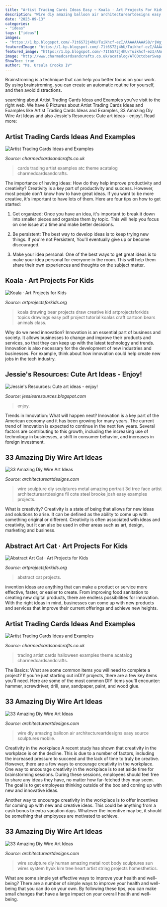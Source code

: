 ```yaml
---
title: "Artist Trading Cards Ideas Easy ~ Koala · Art Projects For Kids"
description: "Wire diy amazing balloon air architectureartdesigns easy source sculptures mobile"
date: "2023-09-13"
categories:
- "ideas"
tags: ["ideas"]
images:
- "https://1.bp.blogspot.com/-71t6S72j4hU/Tuikhcf-ezI/AAAAAAAAAS8/rjWgj9Nv_tI/s640/129689664238946687_5Z7qBLND_c.jpg"
featuredImage: "https://1.bp.blogspot.com/-71t6S72j4hU/Tuikhcf-ezI/AAAAAAAAAS8/rjWgj9Nv_tI/s640/129689664238946687_5Z7qBLND_c.jpg"
featured_image: "https://1.bp.blogspot.com/-71t6S72j4hU/Tuikhcf-ezI/AAAAAAAAAS8/rjWgj9Nv_tI/s640/129689664238946687_5Z7qBLND_c.jpg"
image: "http://www.charmedcardsandcrafts.co.uk/acatalog/ATCOctoberSwap.jpg"
ShowToc: true
author: "Ms. Ursula Crooks IV"
---
```



Brainstroming is a technique that can help you better focus on your work. By using brainstroming, you can create an automatic routine for yourself, and then avoid distractions.

	

		
searching about Artist Trading Cards Ideas and Examples you've visit to the right web. We have 8 Pictures about Artist Trading Cards Ideas and Examples like Artist Trading Cards Ideas and Examples, 33 Amazing Diy Wire Art Ideas and also Jessie&#039;s Resources: Cute art ideas - enjoy!. Read more:
		
    
## Artist Trading Cards Ideas And Examples

<img loading=lazy src="http://www.charmedcardsandcrafts.co.uk/acatalog/ATCOctoberSwap.jpg" onerror="this.onerror=null;this.src='https://tse2.mm.bing.net/th?id=OIP.8RKWdyDJ1Qmuo_Z-LR3UMAHaFW&amp;pid=15.1';" alt="Artist Trading Cards Ideas and Examples">

_Source: charmedcardsandcrafts.co.uk_

>cards trading artist examples atc theme acatalog charmedcardsandcrafts. 

	

The importance of having ideas: How do they help improve productivity and creativity?
Creativity is a key part of productivity and success. However, most people don't know how to have great ideas. If you want to be more creative, it's important to have lots of them. Here are four tips on how to get started:
1. Get organized: Once you have an idea, it's important to break it down into smaller pieces and organize them by topic. This will help you focus on one issue at a time and make better decisions.

2. Be persistent: The best way to develop ideas is to keep trying new things. If you're not Persistent, You'll eventually give up or become discouraged.

3. Make your idea personal: One of the best ways to get great ideas is to make your idea personal for everyone in the room. This will help them share their own experiences and thoughts on the subject matter.

    
## Koala · Art Projects For Kids

<img loading=lazy src="https://artprojectsforkids.org/wp-content/uploads/2015/03/Koala-Bear-700.jpg" onerror="this.onerror=null;this.src='https://tse4.mm.bing.net/th?id=OIP.HJY7GiGirESCZeCPNJmohAHaJl&amp;pid=15.1';" alt="Koala · Art Projects for Kids">

_Source: artprojectsforkids.org_

>koala drawing bear projects draw creative kid artprojectsforkids topics drawings easy pdf project tutorial koalas craft cartoon bears animals class. 

	

Why do we need innovation?
Innovation is an essential part of business and society. It allows businesses to change and improve their products and services, so that they can keep up with the latest technology and trends. Innovation is also necessary for the development of new industries and businesses. For example, think about how innovation could help create new jobs in the tech industry.

    
## Jessie&#039;s Resources: Cute Art Ideas - Enjoy!

<img loading=lazy src="https://1.bp.blogspot.com/-71t6S72j4hU/Tuikhcf-ezI/AAAAAAAAAS8/rjWgj9Nv_tI/s640/129689664238946687_5Z7qBLND_c.jpg" onerror="this.onerror=null;this.src='https://tse1.mm.bing.net/th?id=OIP.jkX3PL70JWEX8GvWn5Fr7QAAAA&amp;pid=15.1';" alt="Jessie&#039;s Resources: Cute art ideas - enjoy!">

_Source: jessiesresources.blogspot.com_

>enjoy. 

	

Trends in Innovation: What will happen next?
Innovation is a key part of the American economy and it has been growing for many years. The current trend of innovation is expected to continue in the next few years. Several factors are contributing to this growth, including the increasing use of technology in businesses, a shift in consumer behavior, and increases in foreign investment.

    
## 33 Amazing Diy Wire Art Ideas

<img loading=lazy src="https://www.architectureartdesigns.com/wp-content/uploads/2013/10/2110.jpg" onerror="this.onerror=null;this.src='https://tse3.mm.bing.net/th?id=OIP.qZlN2G_w1kAfZ1ZfPqqeDQHaJ4&amp;pid=15.1';" alt="33 Amazing Diy Wire Art Ideas">

_Source: architectureartdesigns.com_

>wire sculpture diy sculptures metal amazing portrait 3d tree face artist architectureartdesigns fil cote steel brooke josh easy examples projects. 

	

What is creativity?
Creativity is a state of being that allows for new ideas and solutions to arise. It can be defined as the ability to come up with something original or different. Creativity is often associated with ideas and creativity, but it can also be used in other areas such as art, design, marketing and business.

    
## Abstract Art Cat · Art Projects For Kids

<img loading=lazy src="https://artprojectsforkids.org/wp-content/uploads/2010/08/abstract-cat.jpg" onerror="this.onerror=null;this.src='https://tse2.mm.bing.net/th?id=OIP.G40RO_8n8kOaBAd4YhHy_gHaJl&amp;pid=15.1';" alt="Abstract Art Cat · Art Projects for Kids">

_Source: artprojectsforkids.org_

>abstract cat projects. 

	

invention ideas are anything that can make a product or service more effective, faster, or easier to create. From improving food sanitation to creating new digital products, there are endless possibilities for innovation. With the right ideas in mind, businesses can come up with new products and services that improve their current offerings and achieve new heights.

    
## Artist Trading Cards Ideas And Examples

<img loading=lazy src="https://www.charmedcardsandcrafts.co.uk/acatalog/halloween-collectively-1.JPG" onerror="this.onerror=null;this.src='https://tse3.mm.bing.net/th?id=OIP.FNTR7RjzprGP-KjOwCZXCAHaDY&amp;pid=15.1';" alt="Artist Trading Cards Ideas and Examples">

_Source: charmedcardsandcrafts.co.uk_

>trading artist cards halloween examples theme acatalog charmedcardsandcrafts. 

	

The Basics: What are some common items you will need to complete a project?
If you're just starting out inDIY projects, there are a few key items you'll need. Here are some of the most common DIY items you'll encounter: hammer, screwdriver, drill, saw, sandpaper, paint, and wood glue.

    
## 33 Amazing Diy Wire Art Ideas

<img loading=lazy src="http://www.architectureartdesigns.com/wp-content/uploads/2013/10/127.jpg" onerror="this.onerror=null;this.src='https://tse1.mm.bing.net/th?id=OIP.gHUNHQz54VPT3Tl-RMD_-QAAAA&amp;pid=15.1';" alt="33 Amazing Diy Wire Art Ideas">

_Source: architectureartdesigns.com_

>wire diy amazing balloon air architectureartdesigns easy source sculptures mobile. 

	

Creativity in the workplace
A recent study has shown that creativity in the workplace is on the decline. This is due to a number of factors, including the increased pressure to succeed and the lack of time to truly be creative. However, there are a few ways to encourage creativity in the workplace.
One way to encourage creativity in the workplace is to set aside time for brainstorming sessions. During these sessions, employees should feel free to share any ideas they have, no matter how far-fetched they may seem. The goal is to get employees thinking outside of the box and coming up with new and innovative ideas.

Another way to encourage creativity in the workplace is to offer incentives for coming up with new and creative ideas. This could be anything from a cash bonus to extra vacation days. Whatever the incentive may be, it should be something that employees are motivated to achieve.

    
## 33 Amazing Diy Wire Art Ideas

<img loading=lazy src="https://www.architectureartdesigns.com/wp-content/uploads/2013/10/4.jpeg" onerror="this.onerror=null;this.src='https://tse4.mm.bing.net/th?id=OIP.kMzpYmfavEyfnzpXlBGqIgHaLD&amp;pid=15.1';" alt="33 Amazing Diy Wire Art Ideas">

_Source: architectureartdesigns.com_

>wire sculpture diy human amazing metal root body sculptures sun wires system hyuk kim tree heart artist string projects homesthetics. 

	

What are some simple yet effective ways to improve your health and well-being?
There are a number of simple ways to improve your health and well-being that you can do on your own. By following these tips, you can make small changes that have a large impact on your overall health and well-being.

